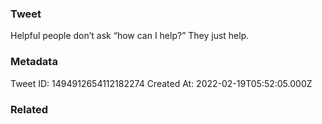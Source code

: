 ### Tweet
Helpful people don’t ask “how can I help?” They just help.

### Metadata
Tweet ID: 1494912654112182274
Created At: 2022-02-19T05:52:05.000Z

### Related

